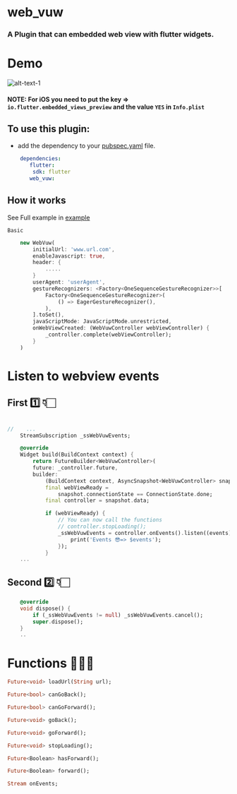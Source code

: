 # web_vuw

### A Plugin that can embedded web view with flutter widgets.


# Demo
![alt-text-1](https://media.giphy.com/media/BpaE1Jx8UvLWuVX18v/giphy.gif "demo")

#### NOTE: For iOS you need to put the key => ```io.flutter.embedded_views_preview```   and the value ``` YES ``` in ```Info.plist``` 

## To use this plugin:
* add the dependency to your [pubspec.yaml](https://github.com/DevFatani/Web_Vuw/blob/master/pubspec.yaml) file.


```yaml
    dependencies:
       flutter:
        sdk: flutter
       web_vuw:
```

## How it works
See Full example in [example](https://github.com/DevFatani/Web_Vuw/blob/master/example/lib/main.dart)

`Basic`
```dart
    new WebVuw(
        initialUrl: 'www.url.com',
        enableJavascript: true,
        header: {
            .....
        }
        userAgent: 'userAgent',
        gestureRecognizers: <Factory<OneSequenceGestureRecognizer>>[
            Factory<OneSequenceGestureRecognizer>(
                () => EagerGestureRecognizer(),
            ),
        ].toSet(),
        javaScriptMode: JavaScriptMode.unrestricted,
        onWebViewCreated: (WebVuwController webViewController) {
            _controller.complete(webViewController);
        }
    )
```


# Listen to webview events

## First 1️⃣ 👇🏻
```dart

//    ...
    StreamSubscription _ssWebVuwEvents;

    @override
    Widget build(BuildContext context) {
        return FutureBuilder<WebVuwController>(
        future: _controller.future,
        builder:
            (BuildContext context, AsyncSnapshot<WebVuwController> snapshot) {
            final webViewReady = 
                snapshot.connectionState == ConnectionState.done;
            final controller = snapshot.data;

            if (webViewReady) {
                // You can now call the functions
                // controller.stopLoading();
                _ssWebVuwEvents = controller.onEvents().listen((events) {
                    print('Events 😎=> $events');
                });
            }
    ...
```


## Second 2️⃣ 👇🏻
```dart
    @override
    void dispose() {
        if (_ssWebVuwEvents != null) _ssWebVuwEvents.cancel();
        super.dispose();
    }
    ..
```

# Functions 👨🏻‍💻

```dart
Future<void> loadUrl(String url);
```
```dart
Future<bool> canGoBack();
```
```dart
Future<bool> canGoForward();
```
```dart
Future<void> goBack();
```
```dart
Future<void> goForward();
```
```dart
Future<void> stopLoading();
```
```dart
Future<Boolean> hasForward();
```
```dart
Future<Boolean> forward();
```

```dart
Stream onEvents;
```
